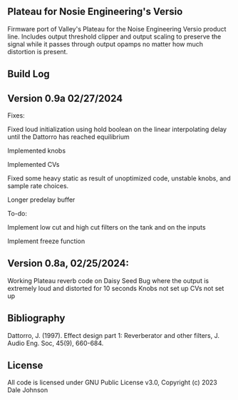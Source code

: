 ## Plateau for Nosie Engineering's Versio

Firmware port of Valley's Plateau for the Noise Engineering Versio product line. Includes output threshold clipper 
and output scaling to preserve the signal while it passes through output opamps no matter how much distortion is present.

## Build Log

## Version 0.9a 02/27/2024

Fixes: 

Fixed loud initialization using hold boolean on the linear interpolating delay until the Dattorro has reached equilibrium

Implemented knobs

Implemented CVs

Fixed some heavy static as result of unoptimized code, unstable knobs, and sample rate choices.

Longer predelay buffer


To-do:

Implement low cut and high cut filters on the tank and on the inputs

Implement freeze function


## Version 0.8a, 02/25/2024:

Working Plateau reverb code on Daisy Seed
Bug where the output is extremely loud and distorted for 10 seconds
Knobs not set up
CVs not set up


## Bibliography

Dattorro, J. (1997). Effect design part 1: Reverberator and other filters, J. Audio Eng. Soc, 45(9), 660-684.

## License

All code is licensed under GNU Public License v3.0, Copyright (c) 2023 Dale Johnson
